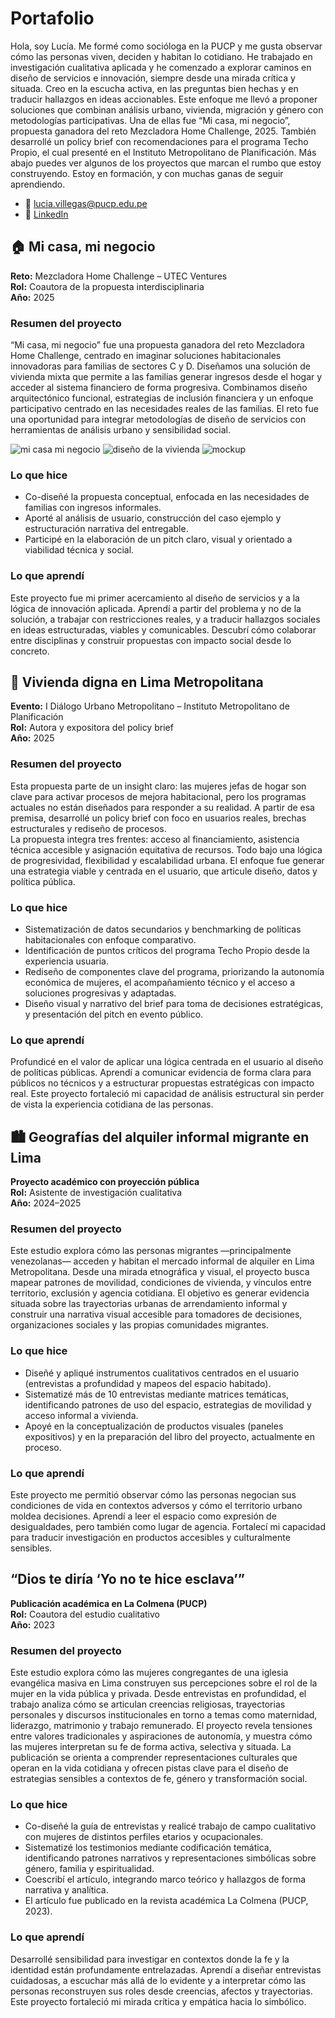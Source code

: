 # Portafolio 
Hola, soy Lucía. Me formé como socióloga en la PUCP y me gusta observar cómo las personas viven, deciden y habitan lo cotidiano. He trabajado en investigación cualitativa aplicada y he comenzado a explorar caminos en diseño de servicios e innovación, siempre desde una mirada crítica y situada. Creo en la escucha activa, en las preguntas bien hechas y en traducir hallazgos en ideas accionables. Este enfoque me llevó a proponer soluciones que combinan análisis urbano, vivienda, migración y género con metodologías participativas. Una de ellas fue “Mi casa, mi negocio”, propuesta ganadora del reto Mezcladora Home Challenge, 2025. También desarrollé un policy brief con recomendaciones para el programa Techo Propio, el cual presenté en el Instituto Metropolitano de Planificación. Más abajo puedes ver algunos de los proyectos que marcan el rumbo que estoy construyendo. Estoy en formación, y con muchas ganas de seguir aprendiendo.  
- 📩 [lucia.villegas@pucp.edu.pe](mailto:lucia.villegas@pucp.edu.pe)  
- 🔗 [LinkedIn](http://www.linkedin.com/in/luciavillegasguerrero)

## 🏠 Mi casa, mi negocio
**Reto:** Mezcladora Home Challenge – UTEC Ventures  
**Rol:** Coautora de la propuesta interdisciplinaria  
**Año:** 2025  

### Resumen del proyecto
 “Mi casa, mi negocio” fue una propuesta ganadora del reto Mezcladora Home Challenge, centrado en imaginar soluciones habitacionales innovadoras para familias de sectores C y D. Diseñamos una solución de vivienda mixta que permite a las familias generar ingresos desde el hogar y acceder al sistema financiero de forma progresiva.
Combinamos diseño arquitectónico funcional, estrategias de inclusión financiera y un enfoque participativo centrado en las necesidades reales de las familias. El reto fue una oportunidad para integrar metodologías de diseño de servicios con herramientas de análisis urbano y sensibilidad social.

![mi casa mi negocio](Imagenes/7.png)
![diseño de la vivienda](Imagenes/8.png)
![mockup](Imagenes/10.png)

### Lo que hice
- Co-diseñé la propuesta conceptual, enfocada en las necesidades de familias con ingresos informales.
- Aporté al análisis de usuario, construcción del caso ejemplo y estructuración narrativa del entregable.
- Participé en la elaboración de un pitch claro, visual y orientado a viabilidad técnica y social.

### Lo que aprendí
Este proyecto fue mi primer acercamiento al diseño de servicios y a la lógica de innovación aplicada. Aprendí a partir del problema y no de la solución, a trabajar con restricciones reales, y a traducir hallazgos sociales en ideas estructuradas, viables y comunicables. Descubrí cómo colaborar entre disciplinas y construir propuestas con impacto social desde lo concreto.

## 🧱 Vivienda digna en Lima Metropolitana
**Evento:** I Diálogo Urbano Metropolitano – Instituto Metropolitano de Planificación  
**Rol:** Autora y expositora del policy brief  
**Año:** 2025  
### Resumen del proyecto
Esta propuesta parte de un insight claro: las mujeres jefas de hogar son clave para activar procesos de mejora habitacional, pero los programas actuales no están diseñados para responder a su realidad. A partir de esa premisa, desarrollé un policy brief con foco en usuarios reales, brechas estructurales y rediseño de procesos.  
La propuesta integra tres frentes: acceso al financiamiento, asistencia técnica accesible y asignación equitativa de recursos. Todo bajo una lógica de progresividad, flexibilidad y escalabilidad urbana. El enfoque fue generar una estrategia viable y centrada en el usuario, que articule diseño, datos y política pública.
### Lo que hice
- Sistematización de datos secundarios y benchmarking de políticas habitacionales con enfoque comparativo.
- Identificación de puntos críticos del programa Techo Propio desde la experiencia usuaria.
- Rediseño de componentes clave del programa, priorizando la autonomía económica de mujeres, el acompañamiento técnico y el acceso a soluciones progresivas y adaptadas.
- Diseño visual y narrativo del brief para toma de decisiones estratégicas, y presentación del pitch en evento público.

### Lo que aprendí
Profundicé en el valor de aplicar una lógica centrada en el usuario al diseño de políticas públicas. Aprendí a comunicar evidencia de forma clara para públicos no técnicos y a estructurar propuestas estratégicas con impacto real. Este proyecto fortaleció mi capacidad de análisis estructural sin perder de vista la experiencia cotidiana de las personas.

## 🏙️ Geografías del alquiler informal migrante en Lima
**Proyecto académico con proyección pública**  
**Rol:** Asistente de investigación cualitativa  
**Año:** 2024–2025  
### Resumen del proyecto
Este estudio explora cómo las personas migrantes —principalmente venezolanas— acceden y habitan el mercado informal de alquiler en Lima Metropolitana. Desde una mirada etnográfica y visual, el proyecto busca mapear patrones de movilidad, condiciones de vivienda, y vínculos entre territorio, exclusión y agencia cotidiana.
El objetivo es generar evidencia situada sobre las trayectorias urbanas de arrendamiento informal y construir una narrativa visual accesible para tomadores de decisiones, organizaciones sociales y las propias comunidades migrantes.
### Lo que hice
- Diseñé y apliqué instrumentos cualitativos centrados en el usuario (entrevistas a profundidad y mapeos del espacio habitado).
- Sistematizé más de 10 entrevistas mediante matrices temáticas, identificando patrones de uso del espacio, estrategias de movilidad y acceso informal a vivienda.
- Apoyé en la conceptualización de productos visuales (paneles expositivos) y en la preparación del libro del proyecto, actualmente en proceso. 
### Lo que aprendí
Este proyecto me permitió observar cómo las personas negocian sus condiciones de vida en contextos adversos y cómo el territorio urbano moldea decisiones. Aprendí a leer el espacio como expresión de desigualdades, pero también como lugar de agencia. Fortalecí mi capacidad para traducir investigación en productos accesibles y culturalmente sensibles.

## “Dios te diría ‘Yo no te hice esclava’”
**Publicación académica en La Colmena (PUCP)**  
**Rol:** Coautora del estudio cualitativo  
**Año:** 2023 
### Resumen del proyecto
Este estudio explora cómo las mujeres congregantes de una iglesia evangélica masiva en Lima construyen sus percepciones sobre el rol de la mujer en la vida pública y privada. Desde entrevistas en profundidad, el trabajo analiza cómo se articulan creencias religiosas, trayectorias personales y discursos institucionales en torno a temas como maternidad, liderazgo, matrimonio y trabajo remunerado.
El proyecto revela tensiones entre valores tradicionales y aspiraciones de autonomía, y muestra cómo las mujeres interpretan su fe de forma activa, selectiva y situada. La publicación se orienta a comprender representaciones culturales que operan en la vida cotidiana y ofrecen pistas clave para el diseño de estrategias sensibles a contextos de fe, género y transformación social.
### Lo que hice
- Co-diseñé la guía de entrevistas y realicé trabajo de campo cualitativo con mujeres de distintos perfiles etarios y ocupacionales.
- Sistematizé los testimonios mediante codificación temática, identificando patrones narrativos y representaciones simbólicas sobre género, familia y espiritualidad.
- Coescribí el artículo, integrando marco teórico y hallazgos de forma narrativa y analítica.
- El artículo fue publicado en la revista académica La Colmena (PUCP, 2023).
### Lo que aprendí
Desarrollé sensibilidad para investigar en contextos donde la fe y la identidad están profundamente entrelazadas. Aprendí a diseñar entrevistas cuidadosas, a escuchar más allá de lo evidente y a interpretar cómo las personas reconstruyen sus roles desde creencias, afectos y trayectorias. Este proyecto fortaleció mi mirada crítica y empática hacia lo simbólico.

